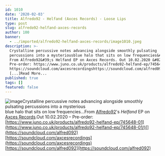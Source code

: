 ```yaml
---
id: 1010
date: '2020-02-03'
title: Alfredo92 - Helfand (Axces Records) - Loose Lips
type: post
slug: alfredo92-helfand-axces-records
author: 100
banner:
  - ../imported/alfredo92-helfand-axces-records/image1010.jpeg
description: >-
  Crystalline percussive notes advancing alongside smoothly pulsating
  percussions into a mysteriousblue halo that sits on low frequencies&#8230;
  From Alfredo92&#39;s Helfand EP on Axces Records. Out 10.02.2020 &#8211;
  Pre-order: https://www.juno.co.uk/products/alfredo92-helfand-ep/745648-01
  https://soundcloud.com/axcesrecordingshttps://soundcloud.com/alfred092
  [...]Read More...
published: true
tags: []
featured: false
---
```

![image](../../imported/alfredo92-helfand-axces-records/image1010.jpeg)Crystalline percussive notes advancing alongside smoothly pulsating percussions into a mysterious  
blue halo that sits on low frequencies…From [Alfredo92](https://www.residentadvisor.net/dj/alfredo92)'s _Helfand_ EP on [Axces Records](https://www.residentadvisor.net/record-label.aspx?id=17052).Out 10.02.2020 – Pre-order: [](https://www.juno.co.uk/products/alfredo92-helfand-ep/745648-01/)[https://www.juno.co.uk/products/alfredo92-helfand-ep/745648-01](https://www.juno.co.uk/products/alfredo92-helfand-ep/745648-01/)[](https://soundcloud.com/alfred092)[https://soundcloud.com/axcesrecordings](https://soundcloud.com/axcesrecordings)  
[https://soundcloud.com/alfred092](https://soundcloud.com/alfred092)